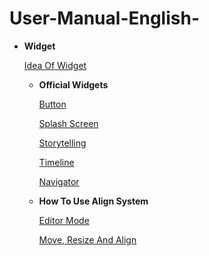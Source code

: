 # User-Manual-English-

- **Widget**
    
    [Idea Of Widget](User%20Manual%20d2a30f9add9245048e8458db86f7de66/Idea%20Of%20Widget%2076ed487ffc254e5d803be9cf8044bc4a.md)
    
    - **Official Widgets**
        
        [Button](User%20Manual%20d2a30f9add9245048e8458db86f7de66/Button%2009a15c6bd9c843f4b7b6a8f9cf4f2427.md)
        
        [Splash Screen](User%20Manual%20d2a30f9add9245048e8458db86f7de66/Splash%20Screen%205ef834bd4c4a4387910bdfcd1a89debe.md)
        
        [Storytelling](User%20Manual%20d2a30f9add9245048e8458db86f7de66/Storytelling%2039c06dbe858940f6a407da30b74638f5.md)
        
        [Timeline](User%20Manual%20d2a30f9add9245048e8458db86f7de66/Timeline%20954be904f4554f279436b490d0a2455e.md)
        
        [Navigator](User%20Manual%20d2a30f9add9245048e8458db86f7de66/Navigator%201f36592bc30d464ab87cb97123858264.md)
        
    - **How To Use Align System**
        
        [Editor Mode](User%20Manual%20d2a30f9add9245048e8458db86f7de66/Editor%20Mode%20ca6719656d9e4c128c4607f77e1796f2.md)
        
        [Move, Resize And Align](User%20Manual%20d2a30f9add9245048e8458db86f7de66/Move,%20Resize%20And%20Align%20e8de2bdf689a428fb973aad2e5fca9fb.md)
   
